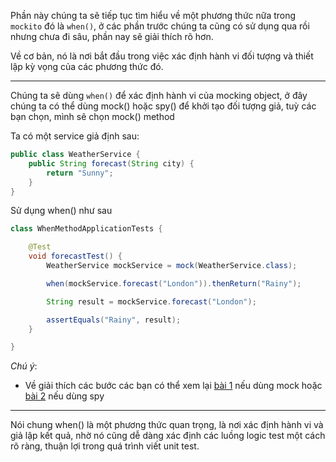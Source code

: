 Phần này chúng ta sẽ tiếp tục tìm hiểu về một phương thức nữa trong `mockito` đó là `when()`, ở các phần trước chúng ta cũng có sử dụng qua rồi nhưng chưa đi sâu, phần nay sẽ giải thích rõ hơn.

Về cơ bản, nó là nơi bắt đầu trong việc xác định hành vi đối tượng và thiết lập kỳ vọng của các phương thức đó.
***
Chúng ta sẽ dùng `when()` để xác định hành vi của mocking object, ở đây chúng ta có thể dùng mock() hoặc spy() để khởi tạo đối tượng giả, tuỳ các bạn chọn, mình sẽ chọn mock() method

Ta có một service giả định sau:
```java
public class WeatherService {
    public String forecast(String city) {
        return "Sunny";
    }
}
```

Sử dụng when() như sau
```java
class WhenMethodApplicationTests {

    @Test
    void forecastTest() {
        WeatherService mockService = mock(WeatherService.class);

        when(mockService.forecast("London")).thenReturn("Rainy");

        String result = mockService.forecast("London");

        assertEquals("Rainy", result);
    }

}
```
*Chú ý*:
- Về giải thích các bước các bạn có thể xem lại [bài 1](../1-mock-method) nếu dùng mock hoặc [bài 2](../2-spy-method) nếu dùng spy
***
Nói chung when() là một phương thức quan trọng, là nơi xác định hành vi và giả lập kết quả, nhờ nó cũng dễ dàng xác định các luồng logic test một cách rõ ràng, thuận lợi trong quá trình viết unit test.